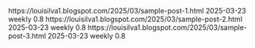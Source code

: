 <?xml version="1.0" encoding="UTF-8"?>
<urlset xmlns="http://www.sitemaps.org/schemas/sitemap/0.9">
  <url>
    <loc>https://louisilva1.blogspot.com/2025/03/sample-post-1.html</loc>
    <lastmod>2025-03-23</lastmod>
    <changefreq>weekly</changefreq>
    <priority>0.8</priority>
  </url>
  <url>
    <loc>https://louisilva1.blogspot.com/2025/03/sample-post-2.html</loc>
    <lastmod>2025-03-23</lastmod>
    <changefreq>weekly</changefreq>
    <priority>0.8</priority>
  </url>
  <url>
    <loc>https://louisilva1.blogspot.com/2025/03/sample-post-3.html</loc>
    <lastmod>2025-03-23</lastmod>
    <changefreq>weekly</changefreq>
    <priority>0.8</priority>
  </url>
</urlset>
